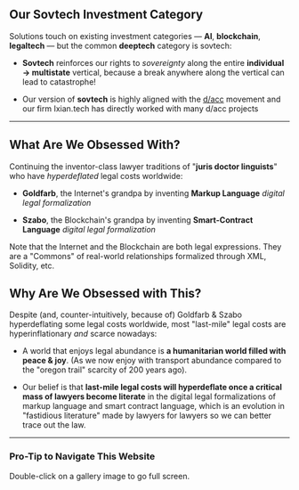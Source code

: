 ## Our Sovtech Investment Category

Solutions touch on existing investment categories — **AI**, **blockchain**, **legaltech** — but the common **deeptech** category is sovtech: 

* **Sovtech** reinforces our rights to _sovereignty_ along the entire **individual → multistate** vertical, because a break anywhere along the vertical can lead to catastrophe!
  
* Our version of **sovtech** is highly aligned with the [d/acc](https://vitalik.eth.limo/general/2023/11/27/techno_optimism.html) movement and our firm Ixian.tech has directly worked with many d/acc projects

---

## What Are We Obsessed With?

Continuing the inventor-class lawyer traditions of "**juris doctor linguists**" who have *hyperdeflated* legal costs worldwide:

* **Goldfarb**, the Internet's grandpa by inventing **Markup Language** _digital legal formalization_
  
* **Szabo**, the Blockchain's grandpa by inventing **Smart-Contract Language** _digital legal formalization_

Note that the Internet and the Blockchain are both legal expressions. They are a "Commons" of real-world relationships formalized through XML, Solidity, etc.

## Why Are We Obsessed with This?

Despite (and, counter-intuitively, because of) Goldfarb & Szabo hyperdeflating some legal costs worldwide, most "last-mile" legal costs are hyperinflationary _and_ scarce nowadays:

* A world that enjoys legal abundance is **a humanitarian world filled with peace & joy**. (As we now enjoy with transport abundance compared to the "oregon trail" scarcity of 200 years ago).
  
* Our belief is that **last-mile legal costs will hyperdeflate once a critical mass of lawyers become literate** in the digital legal formalizations of markup language and smart contract language, which is an evolution in "fastidious literature" made by lawyers for lawyers so we can better trace out the law.

---

### Pro-Tip to Navigate This Website

Double-click on a gallery image to go full screen.

